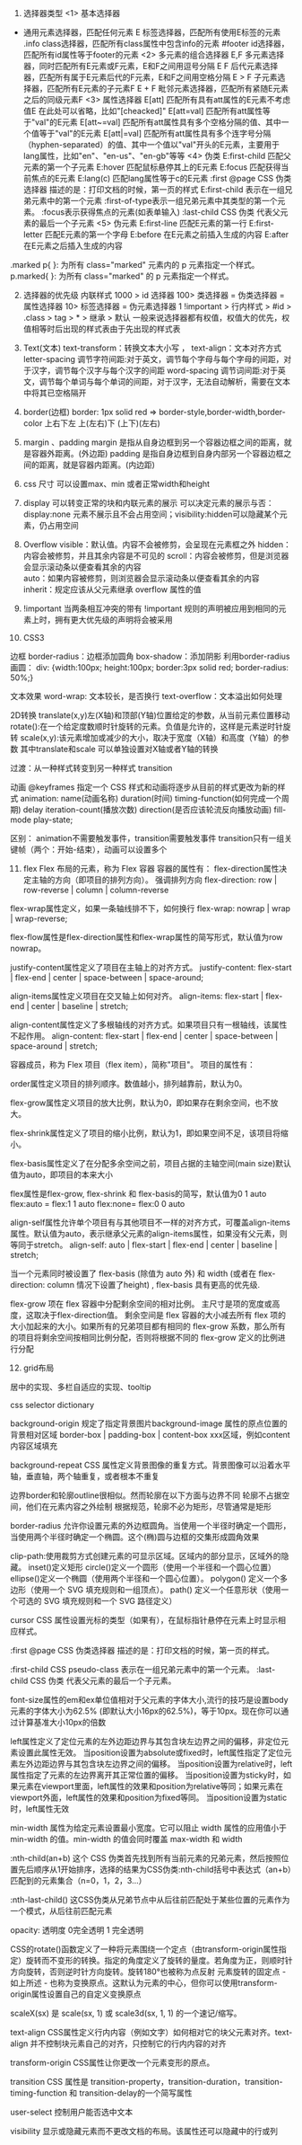 1. 选择器类型
<1> 基本选择器
* 通用元素选择器，匹配任何元素
E 标签选择器，匹配所有使用E标签的元素
.info class选择器，匹配所有class属性中包含info的元素
#footer id选择器，匹配所有id属性等于footer的元素
<2> 多元素的组合选择器
E,F 多元素选择器，同时匹配所有E元素或F元素，E和F之间用逗号分隔
E F 后代元素选择器，匹配所有属于E元素后代的F元素，E和F之间用空格分隔
E > F 子元素选择器，匹配所有E元素的子元素F
E + F 毗邻元素选择器，匹配所有紧随E元素之后的同级元素F
<3> 属性选择器
E[att] 匹配所有具有att属性的E元素不考虑值E 在此处可以省略，比如"[cheacked]"
E[att=val] 匹配所有att属性等于"val"的E元素
E[att~=val] 匹配所有att属性具有多个空格分隔的值、其中一个值等于"val"的E元素
E[att|=val] 匹配所有att属性具有多个连字号分隔（hyphen-separated）的值、其中一个值以"val"开头的E元素，主要用于lang属性，比如"en"、"en-us"、"en-gb"等等
<4> 伪类
E:first-child 匹配父元素的第一个子元素
E:hover 匹配鼠标悬停其上的E元素
E:focus 匹配获得当前焦点的E元素
E:lang(c) 匹配lang属性等于c的E元素
:first @page CSS 伪类选择器 描述的是：打印文档的时候，第一页的样式
E:first-child 表示在一组兄弟元素中的第一个元素
:first-of-type表示一组兄弟元素中其类型的第一个元素。
:focus表示获得焦点的元素(如表单输入)
:last-child CSS 伪类 代表父元素的最后一个子元素
<5> 伪元素
E:first-line 匹配E元素的第一行
E:first-letter 匹配E元素的第一个字母
E:before 在E元素之前插入生成的内容
E:after 在E元素之后插入生成的内容

.marked p{ }: 为所有 class="marked" 元素内的 p 元素指定一个样式。
p.marked{ }: 为所有 class="marked" 的 p 元素指定一个样式。

2. 选择器的优先级
内联样式 1000 > id 选择器 100> 类选择器 = 伪类选择器 = 属性选择器 10> 标签选择器 = 伪元素选择器 1
!important > 行内样式 > #id > .class > tag > * > 继承 > 默认
一般来说选择器都有权值，权值大的优先，权值相等时后出现的样式表由于先出现的样式表

3. Text(文本)
text-transform：转换文本大小写 ， text-align：文本对齐方式
letter-spacing 调节字符间距:对于英文，调节每个字母与每个字母的间距，对于汉字，调节每个汉字与每个汉字的间距
word-spacing 调节词间距:对于英文，调节每个单词与每个单词的间距，对于汉字，无法自动解析，需要在文本中将其已空格隔开

4. border(边框)
border: 1px solid red => border-style,border-width,border-color
上右下左 上(左右)下 (上下)(左右)

5. margin 、padding
margin 是指从自身边框到另一个容器边框之间的距离，就是容器外距离。(外边距)
padding 是指自身边框到自身内部另一个容器边框之间的距离，就是容器内距离。(内边距)

6. css 尺寸
可以设置max、min 或者正常width和height

7. display
可以转变正常的块和内联元素的展示
可以决定元素的展示与否：display:none 元素不展示且不会占用空间；visibility:hidden可以隐藏某个元素，仍占用空间

8. Overflow
visible：默认值。内容不会被修剪，会呈现在元素框之外
hidden：内容会被修剪，并且其余内容是不可见的
scroll：内容会被修剪，但是浏览器会显示滚动条以便查看其余的内容  
auto：如果内容被修剪，则浏览器会显示滚动条以便查看其余的内容
inherit：规定应该从父元素继承 overflow 属性的值

9. !important
当两条相互冲突的带有 !important 规则的声明被应用到相同的元素上时，拥有更大优先级的声明将会被采用

10. CSS3

边框
border-radius：边框添加圆角 box-shadow：添加阴影
利用border-radius画圆：
div:  {width:100px;
		 height:100px;
         border:3px solid red;
	     border-radius: 50%;}

文本效果
word-wrap: 文本较长，是否换行  text-overflow：文本溢出如何处理

2D转换
translate(x,y)左(X轴)和顶部(Y轴)位置给定的参数，从当前元素位置移动
rotate():在一个给定度数顺时针旋转的元素。负值是允许的，这样是元素逆时针旋转
scale(x,y):该元素增加或减少的大小，取决于宽度（X轴）和高度（Y轴）的参数
其中translate和scale 可以单独设置对X轴或者Y轴的转换

过渡：从一种样式转变到另一种样式
transition

动画
@keyframes 指定一个 CSS 样式和动画将逐步从目前的样式更改为新的样式
animation: name(动画名称) duration(时间) timing-function(如何完成一个周期) delay iteration-count(播放次数) direction(是否应该轮流反向播放动画) fill-mode play-state;

区别：
animation不需要触发事件，transition需要触发事件
transition只有一组关键帧（两个：开始-结束），动画可以设置多个

11. flex
Flex 布局的元素，称为 Flex 容器
容器的属性有：
flex-direction属性决定主轴的方向（即项目的排列方向）。 强调排列方向
flex-direction: row | row-reverse | column | column-reverse

flex-wrap属性定义，如果一条轴线排不下，如何换行
flex-wrap: nowrap | wrap | wrap-reverse;

flex-flow属性是flex-direction属性和flex-wrap属性的简写形式，默认值为row nowrap。

justify-content属性定义了项目在主轴上的对齐方式。
justify-content: flex-start | flex-end | center | space-between | space-around;

align-items属性定义项目在交叉轴上如何对齐。
align-items: flex-start | flex-end | center | baseline | stretch;

align-content属性定义了多根轴线的对齐方式。如果项目只有一根轴线，该属性不起作用。
align-content: flex-start | flex-end | center | space-between | space-around | stretch;

容器成员，称为 Flex 项目（flex item），简称"项目"。
项目的属性有：

order属性定义项目的排列顺序。数值越小，排列越靠前，默认为0。

flex-grow属性定义项目的放大比例，默认为0，即如果存在剩余空间，也不放大。

flex-shrink属性定义了项目的缩小比例，默认为1，即如果空间不足，该项目将缩小。

flex-basis属性定义了在分配多余空间之前，项目占据的主轴空间(main size)默认值为auto，即项目的本来大小

flex属性是flex-grow, flex-shrink 和 flex-basis的简写，默认值为0 1 auto
flex:auto = flex:1 1 auto   flex:none= flex:0 0 auto

align-self属性允许单个项目有与其他项目不一样的对齐方式，可覆盖align-items属性。默认值为auto，表示继承父元素的align-items属性，如果没有父元素，则等同于stretch。
align-self: auto | flex-start | flex-end | center | baseline | stretch;

当一个元素同时被设置了 flex-basis (除值为 auto 外) 和 width (或者在 flex-direction: column 情况下设置了height) , flex-basis 具有更高的优先级.

flex-grow 项在 flex 容器中分配剩余空间的相对比例。 主尺寸是项的宽度或高度，这取决于flex-direction值。
剩余空间是 flex 容器的大小减去所有 flex 项的大小加起来的大小。如果所有的兄弟项目都有相同的 flex-grow 系数，那么所有的项目将剩余空间按相同比例分配，否则将根据不同的 flex-grow 定义的比例进行分配

12. grid布局

居中的实现、多栏自适应的实现、tooltip


css selector dictionary

background-origin 规定了指定背景图片background-image 属性的原点位置的背景相对区域
border-box | padding-box | content-box xxx区域，例如content内容区域填充

background-repeat CSS 属性定义背景图像的重复方式。背景图像可以沿着水平轴，垂直轴，两个轴重复，或者根本不重复

边界border和轮廓outline很相似。然而轮廓在以下方面与边界不同
轮廓不占据空间，他们在元素内容之外绘制
根据规范，轮廓不必为矩形，尽管通常是矩形

border-radius 允许你设置元素的外边框圆角。当使用一个半径时确定一个圆形，当使用两个半径时确定一个椭圆。这个(椭)圆与边框的交集形成圆角效果

clip-path:使用裁剪方式创建元素的可显示区域。区域内的部分显示，区域外的隐藏。
inset()定义矩形 circle()定义一个圆形（使用一个半径和一个圆心位置）
ellipse()定义一个椭圆（使用两个半径和一个圆心位置）。 polygon() 定义一个多边形（使用一个 SVG 填充规则和一组顶点）。 path() 定义一个任意形状（使用一个可选的 SVG 填充规则和一个 SVG 路径定义）

cursor CSS 属性设置光标的类型（如果有），在鼠标指针悬停在元素上时显示相应样式。

:first @page CSS 伪类选择器 描述的是：打印文档的时候，第一页的样式。

:first-child CSS pseudo-class 表示在一组兄弟元素中的第一个元素。
:last-child CSS 伪类 代表父元素的最后一个子元素。


font-size属性的em和ex单位值相对于父元素的字体大小,流行的技巧是设置body元素的字体大小为62.5% (即默认大小16px的62.5%)，等于10px。现在你可以通过计算基准大小10px的倍数

left属性定义了定位元素的左外边距边界与其包含块左边界之间的偏移，非定位元素设置此属性无效。
当position设置为absolute或fixed时，left属性指定了定位元素左外边距边界与其包含块左边界之间的偏移。
当position设置为relative时，left属性指定了元素的左边界离开其正常位置的偏移。
当position设置为sticky时，如果元素在viewport里面，left属性的效果和position为relative等同；如果元素在viewport外面，left属性的效果和position为fixed等同。
当position设置为static时，left属性无效

min-width 属性为给定元素设置最小宽度。它可以阻止 width 属性的应用值小于 min-width 的值。min-width 的值会同时覆盖 max-width 和 width

:nth-child(an+b) 这个 CSS 伪类首先找到所有当前元素的兄弟元素，然后按照位置先后顺序从1开始排序，选择的结果为CSS伪类:nth-child括号中表达式（an+b）匹配到的元素集合（n=0，1，2，3...）

:nth-last-child() 这CSS伪类从兄弟节点中从后往前匹配处于某些位置的元素作为一个模式，从后往前匹配元素

opacity: 透明度 0完全透明 1 完全透明

CSS的rotate()函数定义了一种将元素围绕一个定点（由transform-origin属性指定）旋转而不变形的转换。指定的角度定义了旋转的量度。若角度为正，则顺时针方向旋转，否则逆时针方向旋转。旋转180°也被称为点反射
元素旋转的固定点 - 如上所述 - 也称为变换原点。这默认为元素的中心，但你可以使用transform-origin属性设置自己的自定义变换原点

scaleX(sx) 是 scale(sx, 1) 或 scale3d(sx, 1, 1) 的一个速记/缩写。

text-align CSS属性定义行内内容（例如文字）如何相对它的块父元素对齐。text-align 并不控制块元素自己的对齐，只控制它的行内内容的对齐

transform-origin CSS属性让你更改一个元素变形的原点。

transition CSS 属性是 transition-property，transition-duration，transition-timing-function 和 transition-delay的一个简写属性

user-select 控制用户能否选中文本

visibility 显示或隐藏元素而不更改文档的布局。该属性还可以隐藏<table>中的行或列

